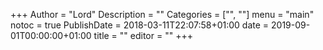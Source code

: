 +++
Author = "Lord"
Description = ""
Categories = ["", ""]
menu = "main"
notoc = true
PublishDate = 2018-03-11T22:07:58+01:00
date = 2019-09-01T00:00:00+01:00
title = ""
editor = ""
+++
